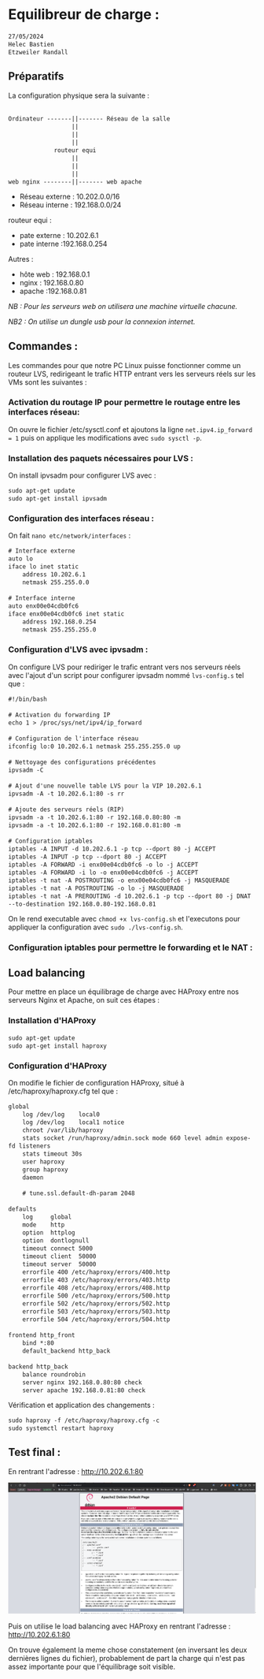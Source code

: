 # Equilibreur de charge :

```
27/05/2024
Helec Bastien
Etzweiler Randall
```

## Préparatifs

La configuration physique sera la suivante :


```

Ordinateur -------||------- Réseau de la salle
                  ||
                  ||
                  ||
             routeur equi
                  ||
                  ||
                  ||
web nginx --------||------- web apache
```

- Réseau externe : 10.202.0.0/16
- Réseau interne : 192.168.0.0/24

routeur equi : 
- pate externe : 10.202.6.1
- pate interne :192.168.0.254

Autres :
- hôte web : 192.168.0.1 
- nginx : 192.168.0.80
- apache :192.168.0.81

*NB : Pour les serveurs web on utilisera une machine virtuelle chacune.*

*NB2 : On utilise un dungle usb pour la connexion internet.*

## Commandes :
Les commandes pour que notre PC Linux puisse fonctionner comme un routeur LVS, redirigeant le trafic HTTP entrant vers les serveurs réels sur les VMs sont les suivantes :

### Activation du routage IP pour permettre le routage entre les interfaces réseau: 

On ouvre le fichier /etc/sysctl.conf et ajoutons la ligne `net.ipv4.ip_forward = 1` puis on applique les modifications avec `sudo sysctl -p`. 

### Installation des paquets nécessaires pour LVS :

On install ipvsadm pour configurer LVS avec :

```
sudo apt-get update
sudo apt-get install ipvsadm
```

### Configuration des interfaces réseau :

On fait `nano etc/network/interfaces` :
```
# Interface externe
auto lo
iface lo inet static
    address 10.202.6.1
    netmask 255.255.0.0

# Interface interne
auto enx00e04cdb0fc6
iface enx00e04cdb0fc6 inet static
    address 192.168.0.254
    netmask 255.255.255.0
```
### Configuration d'LVS avec ipvsadm :
On configure LVS pour rediriger le trafic entrant vers nos serveurs réels avec l'ajout d'un script pour configurer ipvsadm nommé `lvs-config.s` tel que :

```
#!/bin/bash

# Activation du forwarding IP
echo 1 > /proc/sys/net/ipv4/ip_forward

# Configuration de l'interface réseau
ifconfig lo:0 10.202.6.1 netmask 255.255.255.0 up

# Nettoyage des configurations précédentes
ipvsadm -C

# Ajout d'une nouvelle table LVS pour la VIP 10.202.6.1
ipvsadm -A -t 10.202.6.1:80 -s rr

# Ajoute des serveurs réels (RIP)
ipvsadm -a -t 10.202.6.1:80 -r 192.168.0.80:80 -m
ipvsadm -a -t 10.202.6.1:80 -r 192.168.0.81:80 -m

# Configuration iptables
iptables -A INPUT -d 10.202.6.1 -p tcp --dport 80 -j ACCEPT
iptables -A INPUT -p tcp --dport 80 -j ACCEPT
iptables -A FORWARD -i enx00e04cdb0fc6 -o lo -j ACCEPT
iptables -A FORWARD -i lo -o enx00e04cdb0fc6 -j ACCEPT
iptables -t nat -A POSTROUTING -o enx00e04cdb0fc6 -j MASQUERADE
iptables -t nat -A POSTROUTING -o lo -j MASQUERADE
iptables -t nat -A PREROUTING -d 10.202.6.1 -p tcp --dport 80 -j DNAT --to-destination 192.168.0.80-192.168.0.81
```

On le rend executable avec `chmod +x lvs-config.sh` et l'executons pour appliquer la configuration avec `sudo ./lvs-config.sh`.

### Configuration iptables pour permettre le forwarding et le NAT :





## Load balancing
Pour mettre en place un équilibrage de charge avec HAProxy entre nos serveurs Nginx et Apache, on suit ces étapes :

### Installation d'HAProxy
```
sudo apt-get update
sudo apt-get install haproxy
```
### Configuration d'HAProxy
On modifie le fichier de configuration HAProxy, situé à /etc/haproxy/haproxy.cfg tel que :

```
global
    log /dev/log    local0
    log /dev/log    local1 notice
    chroot /var/lib/haproxy
    stats socket /run/haproxy/admin.sock mode 660 level admin expose-fd listeners
    stats timeout 30s
    user haproxy
    group haproxy
    daemon

    # tune.ssl.default-dh-param 2048

defaults
    log     global
    mode    http
    option  httplog
    option  dontlognull
    timeout connect 5000
    timeout client  50000
    timeout server  50000
    errorfile 400 /etc/haproxy/errors/400.http
    errorfile 403 /etc/haproxy/errors/403.http
    errorfile 408 /etc/haproxy/errors/408.http
    errorfile 500 /etc/haproxy/errors/500.http
    errorfile 502 /etc/haproxy/errors/502.http
    errorfile 503 /etc/haproxy/errors/503.http
    errorfile 504 /etc/haproxy/errors/504.http

frontend http_front
    bind *:80
    default_backend http_back

backend http_back
    balance roundrobin
    server nginx 192.168.0.80:80 check
    server apache 192.168.0.81:80 check
```

Vérification et application des changements :
```
sudo haproxy -f /etc/haproxy/haproxy.cfg -c
sudo systemctl restart haproxy
```

## Test final : 

En rentrant l'adresse : http://10.202.6.1:80

![alt text](image-2.png)


Puis on utilise le load balancing avec HAProxy en rentrant l'adresse : http://10.202.6.1:80

On trouve également la meme chose constatement (en inversant les deux dernières lignes du fichier), probablement de part la charge qui n'est pas assez importante pour que l'équilibrage soit visible.